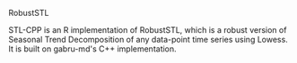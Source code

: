 RobustSTL

STL-CPP is an R implementation of RobustSTL, which is a robust version of Seasonal Trend Decomposition of any data-point time series using Lowess.  It is built on gabru-md's C++ implementation.
